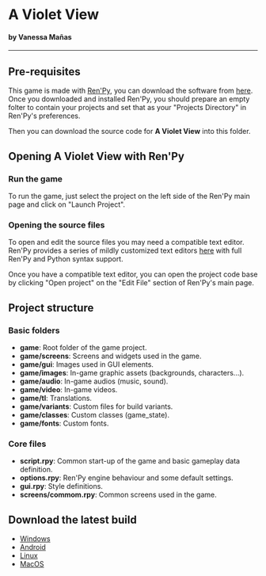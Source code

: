 # A Violet View
#### by Vanessa Mañas
___

## Pre-requisites

This game is made with [Ren'Py](https://www.renpy.org/), you can download the software from [here](https://www.renpy.org/latest.html).
Once you downloaded and installed Ren'Py, you should prepare an empty folter to contain your projects and set that as your "Projects Directory" in Ren'Py's preferences. 

Then you can download the source code for **A Violet View** into this folder.

## Opening **A Violet View** with Ren'Py

### Run the game

To run the game, just select the project on the left side of the Ren'Py main page and click on "Launch Project".

### Opening the source files

To open and edit the source files you may need a compatible text editor. Ren'Py provides a series of mildly customized text editors [here](https://www.renpy.org/latest.html) with full Ren'Py and Python syntax support.

Once you have a compatible text editor, you can open the project code base by clicking "Open project" on the "Edit File" section of Ren'Py's main page.

## Project structure

### Basic folders
- **game**: Root folder of the game project.
- **game/screens**: Screens and widgets used in the game.
- **game/gui**: Images used in GUI elements.
- **game/images**: In-game graphic assets (backgrounds, characters...).
- **game/audio**: In-game audios (music, sound).
- **game/video**: In-game videos.
- **game/tl**: Translations.
- **game/variants**: Custom files for build variants.
- **game/classes**: Custom classes (game_state).
- **game/fonts**: Custom fonts.

### Core files
- **script.rpy**: Common start-up of the game and basic gameplay data definition.
- **options.rpy**: Ren'Py engine behaviour and some default settings.
- **gui.rpy**: Style definitions.
- **screens/commom.rpy**: Common screens used in the game.

## Download the latest build

- [Windows](https://drive.google.com/file/d/1OX2aRt14RqUkR1T7Opa8b9_bE4ONBQju/view?usp=sharing)
- [Android](https://drive.google.com/file/d/1dZEX-Jp46VeTVnRZpZ0VnCSdlNIOwRit/view?usp=sharing)
- [Linux](https://drive.google.com/file/d/13LjvFZaCAF2FFiws5dL4YJxTduNwJpbW/view?usp=sharing)
- [MacOS](https://drive.google.com/file/d/1CFNSTL-zNAy2YxVMveq19lT50ci0jjKH/view?usp=sharing)

